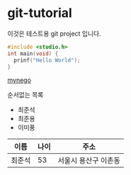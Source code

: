 # git-tutorial

이것은 테스트용 git project 입니다.

```c
#include <studio.h>
int main(void) {
  prinf("Hello World");
}
```
[mynego](http://mynego.com)

순서없는 목록
* 최준석
* 최준용
* 이미풍

이름|나이|주소
---|---|---|
최준석|53|서울시 용산구 이촌동
